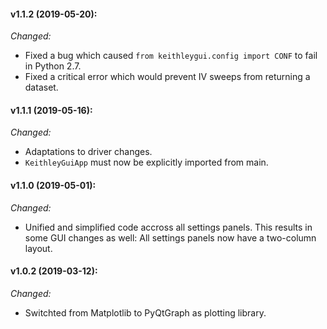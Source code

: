 #### v1.1.2 (2019-05-20):
_Changed:_

- Fixed a bug which caused `from keithleygui.config import CONF` to fail in Python 2.7.
- Fixed a critical error which would prevent IV sweeps from returning a dataset.

#### v1.1.1 (2019-05-16):
_Changed:_

- Adaptations to driver changes.
- `KeithleyGuiApp` must now be explicitly imported from main.

#### v1.1.0 (2019-05-01):
_Changed:_

- Unified and simplified code accross all settings panels. This results in some GUI changes as well: All settings panels now have a two-column layout.

#### v1.0.2 (2019-03-12):
_Changed:_
- Switchted from Matplotlib to PyQtGraph as plotting library.

